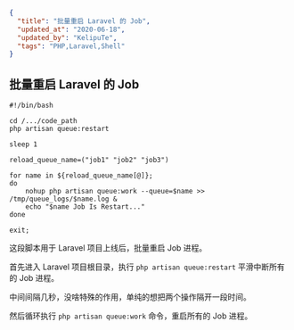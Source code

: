 ```json
{
  "title": "批量重启 Laravel 的 Job",
  "updated_at": "2020-06-18",
  "updated_by": "KelipuTe",
  "tags": "PHP,Laravel,Shell"
}
```

## 批量重启 Laravel 的 Job

```shell
#!/bin/bash

cd /.../code_path
php artisan queue:restart

sleep 1

reload_queue_name=("job1" "job2" "job3")

for name in ${reload_queue_name[@]};
do
    nohup php artisan queue:work --queue=$name >> /tmp/queue_logs/$name.log &
    echo "$name Job Is Restart..."
done

exit;
```

这段脚本用于 Laravel 项目上线后，批量重启 Job 进程。

首先进入 Laravel 项目根目录，执行 `php artisan queue:restart` 平滑中断所有的 Job 进程。

中间间隔几秒，没啥特殊的作用，单纯的想把两个操作隔开一段时间。

然后循环执行 `php artisan queue:work` 命令，重启所有的 Job 进程。